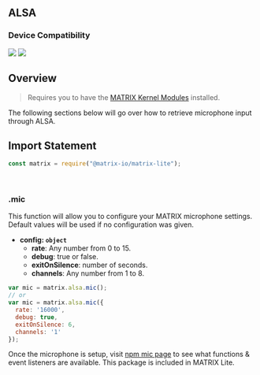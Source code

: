 <h2 style="padding-top:0">ALSA</h2>

### Device Compatibility
<img class="creator-compatibility-icon" src="../../../img/creator-icon.svg">
<img class="creator-compatibility-icon" src="../../../img/voice-icon.svg">

## Overview
> Requires you to have the <a href="https://github.com/matrix-io/matrixio-kernel-modules#option-1-package-installation" target="_blank">MATRIX Kernel Modules</a> installed.

The following sections below will go over how to retrieve microphone input through ALSA.

## Import Statement
```js
const matrix = require("@matrix-io/matrix-lite");
```
<br/>

### .mic
This function will allow you to configure your MATRIX microphone settings. Default values will be used if no configuration was given. 

* **config: `object`**
    * **rate**: Any number from 0 to 15.
    * **debug**: true or false.
    * **exitOnSilence**: number of seconds.
    * **channels**: Any number from 1 to 8.

```js
var mic = matrix.alsa.mic();
// or
var mic = matrix.alsa.mic({
  rate: '16000',
  debug: true,
  exitOnSilence: 6,
  channels: '1'
});
```

Once the microphone is setup, visit [npm mic page](https://www.npmjs.com/package/mic) to see what functions & event listeners are available. This package is included in MATRIX Lite.